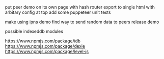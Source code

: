 
put peer demo on its own page with hash router
export to single html with arbitary config at top
add some puppeteer unit tests

make using ipns demo
find way to send random data to peers
release demo




possible indexeddb modules

https://www.npmjs.com/package/idb
https://www.npmjs.com/package/dexie
https://www.npmjs.com/package/level-js
